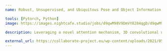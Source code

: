 ```yaml
---
name: Robust, Unsupervised, and Ubiquitous Pose and Object Information for Robot Action Recognition

tools: [Pytorch, Python]
image: https://images.nightcafe.studio/jobs/d9qwM98V9DmVY8284qgD/d9qwM98V9DmVY8284qgD--grid.jpg

description: Leveraging a novel attention mechanism, 3D convolutional neural networks, and pose data, we demonstrate how to boost human activitey recognition in RGB data without the need for high-fidelity pose data. Results published in ICRA 2021

external_url: https://collaborate-project.eu/wp-content/uploads/2021/05/2.-Dan-Scarafoni.pdf?6bfec1&6bfec1
---
```

